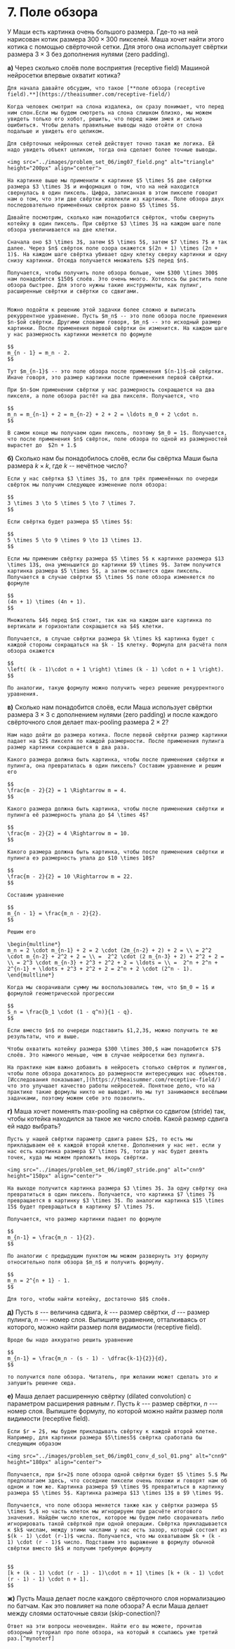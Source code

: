 # 7. Поле обзора

У Маши есть картинка очень большого размера. Где-то на ней нарисован котик размера $300 \times 300$ пикселей. Маша хочет найти этого котика с помощью свёрточной сетки. Для этого она использует свёртки размера $3 \times 3$ без дополнения нулями (zero padding). 

 
 __а)__ Через сколько слоёв поле восприятия (receptive field) Машиной нейросетки впервые охватит котика? 


```{dropdown} Решение
Для начала давайте обсудим, что такое [**поле обзора (receptive field).**](https://theaisummer.com/receptive-field/)

Когда человек смотрит на слона издалека, он сразу понимает, что перед ним слон.Если мы будем смотреть на слона слишком близко, мы можем увидеть только его хобот, решить, что перед нами змея и сильно ошибиться. Чтобы делать правильные выводы надо отойти от слона подальше и увидеть его целиком. 

Для свёрточных нейронных сетей действует точно такая же логика. Ей надо увидеть объект целиком, тогда она сделает более точные выводы. 

<img src="../images/problem_set_06/img07_field.png" alt="triangle" height="200px" align="center">

На картинке выше мы применили к картинке $5 \times 5$ две свёртки размера $3 \times 3$ и информация о том, что на ней находится свернулась в один пиксель. Цифра, записанная в этом пикселе говорит нам о том, что эти две свёртки извлекли из картинки. Поле обзора двух последовательно применённых свёрток равно $5 \times 5$. 

Давайте посмотрим, сколько нам понадобится свёрток, чтобы свернуть котейку в один пиксель. При свёртке $3 \times 3$ на каждом шаге поле обзора увеличивается на две клетки. 

Сначала оно $3 \times 3$, затем $5 \times 5$, затем $7 \times 7$ и так далее. Через $n$ свёрток поле озора окажется $(2n + 1) \times (2n + 1)$. На каждом шаге свёртка убивает одну клетку сверху картинки и одну снизу картинки. Отсюда получается множатель $2$ перед $n$.

Получается, чтобы получить поле обзора больше, чем $300 \times 300$ нам понадобится $150$ слоёв. Это очень много. Хотелось бы растить поле обзора быстрее. Для этого нужны такие инструменты, как пулинг, расширенные свёртки и свёртки со сдвигами.


Можно подойти к решению этой задачки более сложно и выписать рекуррентное уравнение. Пусть $m_n$ -- это поле обзора после приенения $n-$ой свёртки. Другими словами говоря, $m_n$ -- это исходный размер картинки. После применения первой свёртки он изменится. На каждом шаге у нас размерность картинки меняется по формуле 

$$
m_{n - 1} = m_n - 2.
$$

Тут $m_{n-1}$ -- это поле обзора после применения $(n-1)$-ой свёртки. Иначе говоря, это размер картинки после применения первой свёртки. 

При $n-$ом применении свёртки у нас размерность сокращается на два пикселя, а поле обзора растёт на два пикселя. Получается, что 

$$
m_n = m_{n-1} + 2 = m_{n-2} + 2 + 2 = \ldots m_0 + 2 \cdot n.
$$

В самом конце мы получаем один пиксель, поэтому $m_0 = 1$. Получается, что после применения $n$ свёрток, поле обзора по одной из размерностей вырастет до  $2n + 1.$ 

```

__б)__  Сколько нам бы понадобилось слоёв, если бы свёртка Маши была размера $k \times k$, где $k$ -- нечётное число? 


```{dropdown} Решение
Если у нас свёртка $3 \times 3$, то для трёх применённых по очереди свёрток мы получим следующее изменение поля обзора:

$$
3 \times 3 \to 5 \times 5 \to 7 \times 7.
$$

Если свёртка будет размера $5 \times 5$:

$$
5 \times 5 \to 9 \times 9 \to 13 \times 13.
$$

Если мы применим свёртку размера $5 \times 5$ к картинке раземера $13 \times 13$, она уменьшится до картинки $9 \times 9$. Затем получится картинка размера $5 \times 5$, а затем останется один пиксель. Получается в случае свёртки $5 \times 5$ поле обзора изменяется по формуле 

$$
(4n + 1) \times (4n + 1).
$$

Множатель $4$ перед $n$ стоит, так как на каждом шаге картинка по вертикали и горизонтали сокращается на $4$ клетки. 

Получается, в случае свёртки размера $k \times k$ картинка будет с каждой стороны сокращаться на $k - 1$ клетку. Формула для расчёта поля обзора окажется 

$$
\left( (k - 1)\cdot n + 1 \right) \times (k - 1) \cdot n + 1 \right).
$$

По аналогии, такую формулу можно получить через решение рекуррентного уравнения. 

```

__в)__ Сколько нам понадобится слоёв, если Маша использует свёртки размера $3 \times 3$ с дополнением нулями (zero padding) и после каждого свёрточного слоя делает max-pooling размера $2 \times 2$? 

```{dropdown} Решение
Нам надо дойти до размера котика. После первой свёртки размер картинки падает на $2$ пикселя по каждой размерности. После применения пулинга размер картинки сокращается в два раза. 

Какого размера должна быть картинка, чтобы после применения свёртки и пулинга, она превратилась в один пиксель? Составим уравнение и решим его 

$$
\frac{m - 2}{2} = 1 \Rightarrow m = 4.
$$

Какого размера должна быть картинка, чтобы после применения свёртки и пулинга её размерность упала до $4 \times 4$? 

$$
\frac{m - 2}{2} = 4 \Rightarrow m = 10.
$$

Какого размера должна быть картинка, чтобы после применения свёртки и пулинга еэ размерность упала до $10 \times 10$? 

$$
\frac{m - 2}{2} = 10 \Rightarrow m = 22.
$$

Составим уравнение

$$
m_{n - 1} = \frac{m_n - 2}{2}.
$$

Решим его

\begin{multline*}
m_n = 2 \cdot m_{n-1} + 2 = 2 \cdot (2m_{n-2} + 2) + 2 = \\ = 2^2 \cdot m_{n-2} + 2^2 + 2 = \\ =  2^2 \cdot (2 m_{n-3} + 2) + 2^2 + 2 = \\ = 2^3 \cdot m_{n-3} + 2^3 + 2^2 + 2 = \ldots = \\ =  2^n + 2^n + 2^{n-1} + \ldots + 2^3 + 2^2 + 2 = 2^n + 2 \cdot (2^n - 1).
\end{multline*}

Когда мы сворачивали сумму мы воспользовались тем, что $m_0 = 1$ и формулой геометрической прогрессии

$$
S_n = \frac{b_1 \cdot (1 - q^n)}{1 - q}.
$$

Если вместо $n$ по очереди подставить $1,2,3$, можно получить те же результаты, что и выше.

Чтобы охватить котейку размера $300 \times 300,$ нам понадобится $7$ слоёв. Это намного меньше, чем в случае нейросетки без пулинга. 

На практике нам важно добавить в нейросеть столько свёрток и пулингов, чтобы поле обзора докатилось до размерности интересующих нас объектов. [Исследования показывают,](https://theaisummer.com/receptive-field/) что это улучшает качество работы нейросетей. Понятное дело, что на практике такие формулы никто не выводит. Но мы тут занимаемся весёлыми задачками, поэтому можем себе это позволить. 

```

__г)__ Маша хочет поменять max-pooling на свёртки со сдвигом (stride) так, чтобы котейка находился за такое же число слоёв. Какой размер сдвига ей надо выбрать? 


```{dropdown} Решение
Пусть у нашей свёртки параметр сдвига равен $2$, то есть мы прикладываем её к каждой второй клетке. Дополнения у нас нет. если у нас есть картинка размера $7 \times 7$, тогда у нас будет девять точек, куда мы можем приложить якорь свёртки.

<img src="../images/problem_set_06/img07_stride.png" alt="cnn9" height="150px" align="center">

На выходе получится картинка размера $3 \times 3$. За одну свёртку она превратиться в один пиксель. Получается, что картинка $7 \times 7$ превращается в картинку $3 \times 3$. По аналогии картинка $15 \times 15$ будет превращаться в картинку $7 \times 7$. 

Получается, что размер картинки падает по формуле 

$$
m_{n-1} = \frac{m_n - 1}{2}.
$$

По аналогии с предыдущим пунктом мы можем развернуть эту формулу относительно поля обзора $m_n$ и получить формулу.

$$
m_n = 2^{n + 1} - 1.
$$

Для того, чтобы найти котейку, достаточно $8$ слоёв. 

```


 __д)__ Пусть $s$ --- величина сдвига, $k$ --- размер свёртки, $d$ --- размер пулинга, $n$ --- номер слоя. Выпишите уравнение, отталкиваясь от которого, можно найти размер поля видимости (receptive field). 

```{dropdown} Решение
Вроде бы надо аккуратно решить уравнение 

$$
m_{n-1} = \frac{m_n - (s - 1) - \dfrac{k-1}{2}}{d},
$$

то получится поле обзора. Читатель, при желании может сделать это и запушить решение сюда. 

```


 __е)__ Маша делает расширенную свёртку (dilated convolution) с параметром расширения равным $r$. Пусть $k$ --- размер свёртки, $n$ --- номер слоя. Выпишите формулу, по которой можно найти размер поля видимости (receptive field).

```{dropdown} Решение
Если $r = 2$, мы будем прикладывать свёртку к каждой второй клетке. Например, для картинки размера $5\times5$ свёртка сработала бы следующим образом 

<img src="../images/problem_set_06/img01_conv_d_sol_01.png" alt="cnn9" height="180px" align="center">

Получается, при $r=2$ поле обзора одной свёртки будет $5 \times 5.$ Мы предполагаем здесь, что соседние пиксели очень похожи и говорят нам об одном и том же. Картинка размера $9 \times 9$ превратиться в картинку размера $5 \times 5$. Картинка размера $13 \times 13$ в $9 \times 9$. 

Получается, что поле обзора меняется также как у свёртки размера $5 \times 5,$ но часть клеток мы игнорируем при расчёте итогового значения. Найдём число клеток, которое мы будем либо сворачивать либо игнорировать такой свёрткой при одной операции. Свёртка прикладывается к $k$ числам, между этими числами у нас есть зазор, который состоит из $(k - 1) \cdot (r-1)$ числа. Получается, что мы охватываем $k + (k - 1) \cdot (r - 1)$ число. Подставим это выражение в формулу обычной свёртки вместо $k$ и получим требуемую формулу


$$
[k + (k - 1) \cdot (r - 1) - 1)\cdot n + 1] \times [k + (k - 1) \cdot (r - 1) - 1) \cdot n + 1].
$$

```


__ж)__ Пусть Маша делает после каждого свёрточного слоя нормализацию по батчам. Как это повлияет на поле обзора? А если Маша делает между слоями остаточные связи (skip-conection)? 


```{dropdown} Решение
Ответ на эти вопросы неочевиден. Найти его вы можете, прочитав обзорный туториал про поле обзора, на который я ссылаюсь уже третий раз.[^mynoterf]

```

[^mynoterf]: [Understanding the receptive field of deep convolutional networks](https://theaisummer.com/receptive-field/#understanding-the-effective-receptive-field)



